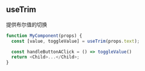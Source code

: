## useTrim
提供布尔值的切换

```javascript
function MyComponent(props) {
  const [value, toggleValue] = useTrim(props.text); 

  const handleButtonAClick = () => toggleValue()
  return <Child>...</Child>;
}
```
